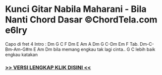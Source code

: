 
 # Kunci Gitar Nabila Maharani - Bila Nanti Chord Dasar ©ChordTela.com e6lry


Capo di fret 4 Intro : Dm G C F Dm E Am A Dm G C-Dm Em F Tab. Dm-C-Bm-Am-G#m E Am Dm bila memang engkau tak lagi cinta.. G C lebih baik engkau katakan

###  <a href="https://shortlighzx.web.app?sq=Kunci Gitar Nabila Maharani - Bila Nanti Chord Dasar ©ChordTela.com"> >> VERSI LENGKAP KLIK DISINI << </a>
